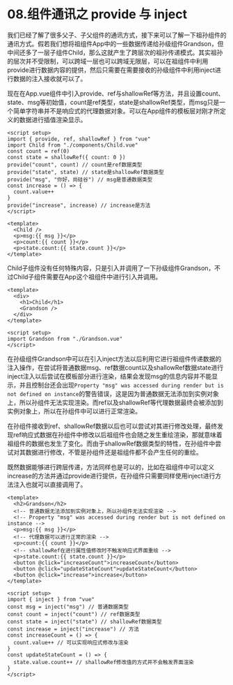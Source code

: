 # 08.组件通讯之 provide 与 inject

我们已经了解了很多父子、子父组件的通讯方式，接下来可以了解一下祖孙组件的通讯方式。假若我们想将祖组件App中的一些数据传递给孙级组件Grandson，但中间还多了一层子组件Child，那么这就产生了跨层次的祖孙传递模式。其实祖孙的层次并不受限制，可以跨域一层也可以跨域无限层，可以在祖组件中利用provide进行数据内容的提供，然后只需要在需要接收的孙级组件中利用inject进行数据的注入接收就可以了。

现在在App.vue组件中引入provide、ref与shallowRef等方法，并且设置count、state、msg等初始值，count是ref类型，state是shallowRef类型，而msg只是一个简单字符串并不是响应式的代理数据对象。可以在App组件的模板层对刚才所定义的数据进行插值渲染显示。

```vue
<script setup>
import { provide, ref, shallowRef } from "vue"
import Child from "./components/Child.vue"
const count = ref(0)
const state = shallowRef({ count: 0 })
provide("count", count) // count是ref数据类型
provide("state", state) // state是shallowRef数据类型
provide("msg", "你好，尚硅谷") // msg是普通数据类型
const increase = () => {
  count.value++
}
provide("increase", increase) // increase是方法
</script>

<template>
  <Child />
  <p>msg:{{ msg }}</p>
  <p>count:{{ count }}</p>
  <p>state.count:{{ state.count }}</p>
</template>

```

Child子组件没有任何特殊内容，只是引入并调用了一下孙级组件Grandson，不过Child子组件需要在App这个祖组件中进行引入并调用。

```vue
<template>
  <div>
    <h1>Child</h1>
    <Grandson />
  </div>
</template>

<script setup>
import Grandson from "./Grandson.vue"
</script>
```

在孙级组件Grandson中可以在引入inject方法以后利用它进行祖组件传递数据的注入操作，在尝试将普通数据msg、ref数据count以及shallowRef数据state进行inject注入以后尝试在模板部分进行渲染，结果会发现msg的信息内容并不能显示，并且控制台还会出现`Property "msg" was accessed during render but is not defined on instance`的警告错误，这是因为普通数据无法添加到实例对象上，所以孙组件无法实现渲染。而ref以及shallowRef等代理数据最终会被添加到实例对象上，所以在孙组件中可以进行正常渲染。

在孙组件接收到ref、shallowRef数据以后也可以尝试对其进行修改处理，最终发现ref响应式数据在孙组件中修改以后祖组件也会随之发生重绘渲染，那就意味着祖组件的数据也发生了变化。而由于shallowRef数据类型的特性，在孙组件中尝试对其数据进行修改，不管是孙组件还是祖组件都不会产生任何的重绘。

既然数据能够进行跨层传递，方法同样也是可以的，比如在祖组件中可以定义increase的方法并通过provide进行提供，在孙组件只需要同样使用inject进行方法注入也就可以直接调用了。

```vue
<template>
  <h2>Grandson</h2>
  <!-- 普通数据无法添加到实例对象上，所以孙组件无法实现渲染 -->
  <!-- Property "msg" was accessed during render but is not defined on instance -->
  <p>msg:{{ msg }}</p>
  <!-- 代理数据可以进行正常的渲染 -->
  <p>count:{{ count }}</p>
  <!-- shallowRef在进行属性值修改时不触发响应式界面重绘 -->
  <p>state.count:{{ state.count }}</p>
  <button @click="increaseCount">increaseCount</button>
  <button @click="updateStateCount">updateStateCount</button>
  <button @click="increase">increase</button>
</template>

<script setup>
import { inject } from "vue"
const msg = inject("msg") // 普通数据类型
const count = inject("count") // ref数据类型
const state = inject("state") // shallowRef数据类型
const increase = inject("increase") // 方法
const increaseCount = () => {
  count.value++ // 可以实现响应式修改与渲染
}
const updateStateCount = () => {
  state.value.count++ // shallowRef修改值的方式并不会触发界面渲染
}
</script>
```

